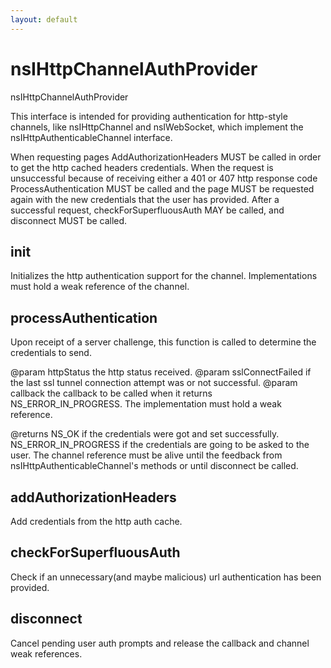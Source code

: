```yaml
---
layout: default
---
```


# nsIHttpChannelAuthProvider #

nsIHttpChannelAuthProvider

This interface is intended for providing authentication for http-style
channels, like nsIHttpChannel and nsIWebSocket, which implement the
nsIHttpAuthenticableChannel interface.

When requesting pages AddAuthorizationHeaders MUST be called
in order to get the http cached headers credentials. When the request is
unsuccessful because of receiving either a 401 or 407 http response code
ProcessAuthentication MUST be called and the page MUST be requested again
with the new credentials that the user has provided. After a successful
request, checkForSuperfluousAuth MAY be called, and disconnect MUST be
called.


## init ##

Initializes the http authentication support for the channel.
Implementations must hold a weak reference of the channel.


## processAuthentication ##

Upon receipt of a server challenge, this function is called to determine
the credentials to send.

@param httpStatus
       the http status received.
@param sslConnectFailed
       if the last ssl tunnel connection attempt was or not successful.
@param callback
       the callback to be called when it returns NS_ERROR_IN_PROGRESS.
       The implementation must hold a weak reference.

@returns NS_OK if the credentials were got and set successfully.
         NS_ERROR_IN_PROGRESS if the credentials are going to be asked to
                              the user. The channel reference must be
                              alive until the feedback from
                              nsIHttpAuthenticableChannel's methods or
                              until disconnect be called.


## addAuthorizationHeaders ##

Add credentials from the http auth cache.


## checkForSuperfluousAuth ##

Check if an unnecessary(and maybe malicious) url authentication has been
provided.


## disconnect ##

Cancel pending user auth prompts and release the callback and channel
weak references.

